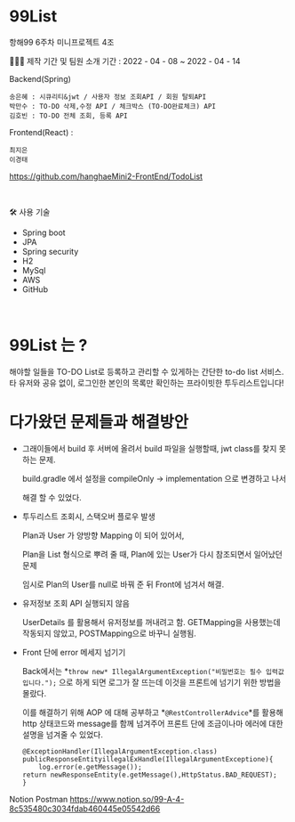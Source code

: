 # 99List
항해99 6주차 미니프로젝트 4조

🧑🏻‍💻 제작 기간 및 팀원 소개
기간 : 2022 - 04 - 08 ~ 2022 - 04 - 14   

Backend(Spring)

    송은혜 : 시큐리티&jwt / 사용자 정보 조회API / 회원 탈퇴API
    박만수 : TO-DO 삭제,수정 API / 체크박스 (TO-DO완료체크) API
    김호빈 : TO-DO 전체 조회, 등록 API 

Frontend(React) : 

    최지은
    이경태
https://github.com/hanghaeMini2-FrontEnd/TodoList

<br>

🛠 사용 기술

- Spring boot
- JPA
- Spring security
- H2
- MySql
- AWS
- GitHub

<br>

# 99List 는 ?

해야할 일들을 TO-DO List로 등록하고 관리할 수 있게하는 간단한 to-do list 서비스.
타 유저와 공유 없이, 로그인한 본인의 목록만 확인하는 프라이빗한 투두리스트입니다!



# 다가왔던 문제들과 해결방안
- 그래이들에서 build 후 서버에 올려서 build 파일을 실행할때,  jwt class를 찾지 못하는 문제.
    
    build.gradle 에서 설정을 compileOnly → implementation 으로 변경하고 나서 
    
    해결 할 수 있었다.
    

- 투두리스트 조회시, 스택오버 플로우 발생
    
    Plan과 User 가 양방향 Mapping 이 되어 있어서,
    
    Plan을 List 형식으로 뿌려 줄 때, Plan에 있는 User가 다시 참조되면서 일어났던 문제
    
    임시로 Plan의 User를 null로 바꿔 준 뒤 Front에 넘겨서 해결.
    

- 유저정보 조회 API 실행되지 않음
    
    UserDetails 를 활용해서 유저정보를 꺼내려고 함. GETMapping을 사용했는데 작동되지 않았고, POSTMapping으로 바꾸니 실행됨.
    

- Front 단에 error 메세지 넘기기
    
    Back에서는 *`throw new* IllegalArgumentException("비밀번호는 필수 입력값입니다.");` 으로 하게 되면 로그가 잘 뜨는데 이것을 프론트에 넘기기 위한 방법을 몰랐다. 
    
    이를 해결하기 위해 AOP 에 대해 공부하고 *`@RestControllerAdvice`*를 활용해 http 상태코드와 message를 함께 넘겨주어 프론트 단에 조금이나마 에러에 대한 설명을 넘겨줄 수 있었다.
    
    ```
    @ExceptionHandler(IllegalArgumentException.class)
    publicResponseEntityillegalExHandle(IllegalArgumentExceptione){
        log.error(e.getMessage());
    return newResponseEntity(e.getMessage(),HttpStatus.BAD_REQUEST);
    }
    ```

Notion Postman
https://www.notion.so/99-A-4-8c535480c3034fdab460445e05542d66
